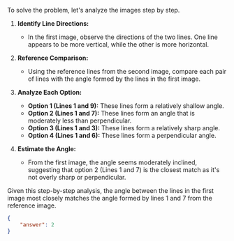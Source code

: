 To solve the problem, let's analyze the images step by step.

1. **Identify Line Directions:**
   - In the first image, observe the directions of the two lines. One line appears to be more vertical, while the other is more horizontal.

2. **Reference Comparison:**
   - Using the reference lines from the second image, compare each pair of lines with the angle formed by the lines in the first image.

3. **Analyze Each Option:**
   - **Option 1 (Lines 1 and 9):** These lines form a relatively shallow angle.
   - **Option 2 (Lines 1 and 7):** These lines form an angle that is moderately less than perpendicular.
   - **Option 3 (Lines 1 and 3):** These lines form a relatively sharp angle.
   - **Option 4 (Lines 1 and 6):** These lines form a perpendicular angle.

4. **Estimate the Angle:**
   - From the first image, the angle seems moderately inclined, suggesting that option 2 (Lines 1 and 7) is the closest match as it's not overly sharp or perpendicular.

Given this step-by-step analysis, the angle between the lines in the first image most closely matches the angle formed by lines 1 and 7 from the reference image.

```json
{
    "answer": 2
}
```